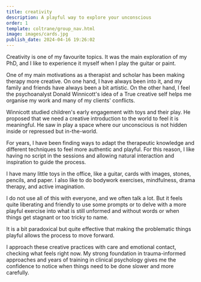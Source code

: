 ```yaml
---
title: creativity
description: A playful way to explore your unconscious
order: 1
template: coltrane/group_nav.html
image: images/cards.jpg
publish_date: 2024-04-16 19:26:02
---
```

Creativity is one of my favourite topics. It was the main exploration of my PhD, and I like to experience it myself when I play the guitar or paint.

One of my main motivations as a therapist and scholar has been making therapy more creative. On one hand, I have always been into it, and my family and friends have always been a bit artistic. On the other hand, I feel the psychoanalyst Donald Winnicott's idea of a True creative self helps me organise my work and many of my clients' conflicts.

Winnicott studied children's early engagement with toys and their play. He proposed that we need a creative introduction to the world to feel it is meaningful. He saw in play a space where our unconscious is not hidden inside or repressed but in-the-world.

For years, I have been finding ways to adapt the therapeutic knowledge and different techniques to feel more authentic and playful. For this reason, I like having no script in the sessions and allowing natural interaction and inspiration to guide the process.

I have many little toys in the office, like a guitar, cards with images, stones, pencils, and paper. I also like to do bodywork exercises, mindfulness, drama therapy, and active imagination.

I do not use all of this with everyone, and we often talk a lot. But it feels quite liberating and friendly to use some prompts or to delve with a more playful exercise into what is still unformed and without words or when things get stagnant or too tricky to name.

It is a bit paradoxical but quite effective that making the problematic things playful allows the process to move forward.

I approach these creative practices with care and emotional contact, checking what feels right now. My strong foundation in trauma-informed approaches and years of training in clinical psychology gives me the confidence to notice when things need to be done slower and more carefully.
